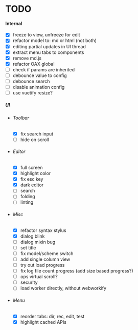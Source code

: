 # TODO

#### Internal

- [x] freeze to view, unfreeze for edit
- [x] refactor model to: md or html (not both)
- [x] editing partial updates in UI thread
- [x] extract menu tabs to components
- [x] remove md.js
- [x] refactor OAX global
- [ ] check if params are inherited
- [ ] debounce value to config
- [ ] debounce search
- [ ] disable animation config
- [ ] use vuetify resize?
  
##### UI

- ###### Toolbar
  - [x] fix search input
  - [ ] hide on scroll

- ###### Editor
  - [x] full screen
  - [x] highlight color
  - [x] fix esc key
  - [x] dark editor
  - [ ] search
  - [ ] folding
  - [ ] linting

- ###### Misc
  - [x] refactor syntax stylus
  - [x] dialog blink
  - [ ] dialog mixin bug
  - [ ] set title
  - [ ] fix model/scheme switch
  - [ ] add single column view
  - [ ] try out load progress
  - [ ] fix log file count progress (add size based progress?)
  - [ ] ops virtual scroll?
  - [ ] security
  - [ ] load worker directly, without webworkify

- ###### Menu
  - [x] reorder tabs: dir, rec, edit, test
  - [x] highlight cached APIs
